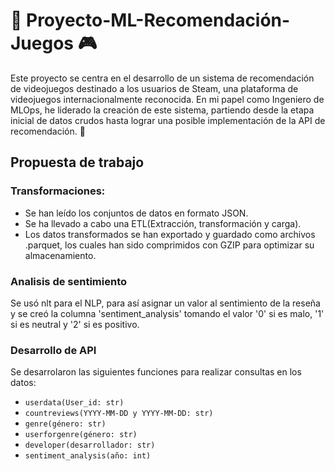 # 🚀 Proyecto-ML-Recomendación-Juegos 🎮

Este proyecto se centra en el desarrollo de un sistema de recomendación de videojuegos destinado a los usuarios de Steam, una plataforma de videojuegos internacionalmente reconocida. En mi papel como Ingeniero de MLOps, he liderado la creación de este sistema, partiendo desde la etapa inicial de datos crudos hasta lograr una posible implementación de la API de recomendación. 👾

## Propuesta de trabajo
### Transformaciones:

- Se han leído los conjuntos de datos en formato JSON.
- Se ha llevado a cabo una ETL(Extracción, transformación y carga).
- Los datos transformados se han exportado y guardado como archivos .parquet, los cuales han sido comprimidos con GZIP para optimizar su almacenamiento.

### Analisis de sentimiento

Se usó nlt para el NLP, para así asignar un valor al sentimiento de la reseña y se creó la columna 'sentiment_analysis' tomando el valor '0' si es malo, '1' si es neutral y '2' si es positivo.

### Desarrollo de API
Se desarrolaron las siguientes funciones para realizar consultas en los datos:

- `userdata(User_id: str)`
- `countreviews(YYYY-MM-DD y YYYY-MM-DD: str)`
- `genre(género: str)`
- `userforgenre(género: str)`
- `developer(desarrollador: str)`
- `sentiment_analysis(año: int)`

